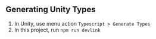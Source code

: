 ## Generating Unity Types
1. In Unity, use menu action `Typescript > Generate Types`
2. In this project, run `npm run devlink`
